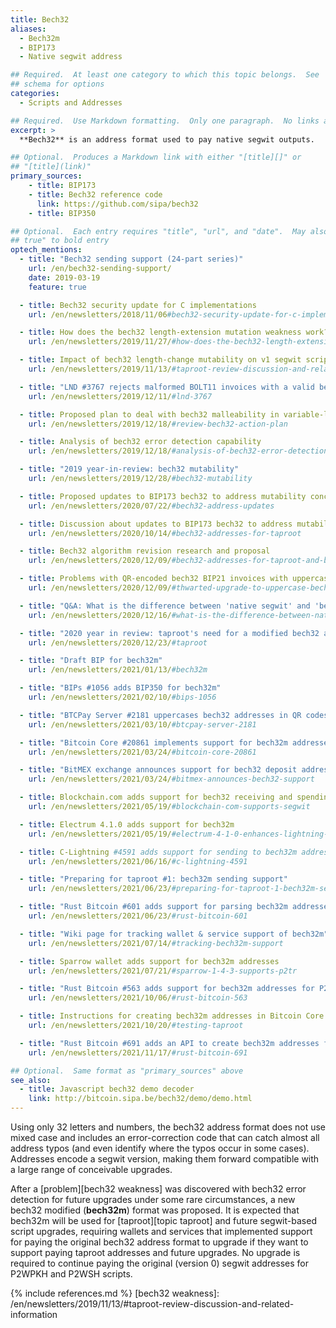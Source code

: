 ```yaml
---
title: Bech32
aliases:
  - Bech32m
  - BIP173
  - Native segwit address

## Required.  At least one category to which this topic belongs.  See
## schema for options
categories:
  - Scripts and Addresses

## Required.  Use Markdown formatting.  Only one paragraph.  No links allowed.
excerpt: >
  **Bech32** is an address format used to pay native segwit outputs.

## Optional.  Produces a Markdown link with either "[title][]" or
## "[title](link)"
primary_sources:
    - title: BIP173
    - title: Bech32 reference code
      link: https://github.com/sipa/bech32
    - title: BIP350

## Optional.  Each entry requires "title", "url", and "date".  May also use "feature:
## true" to bold entry
optech_mentions:
  - title: "Bech32 sending support (24-part series)"
    url: /en/bech32-sending-support/
    date: 2019-03-19
    feature: true

  - title: Bech32 security update for C implementations
    url: /en/newsletters/2018/11/06#bech32-security-update-for-c-implementation

  - title: How does the bech32 length-extension mutation weakness work?
    url: /en/newsletters/2019/11/27/#how-does-the-bech32-length-extension-mutation-weakness-work

  - title: Impact of bech32 length-change mutability on v1 segwit script length
    url: /en/newsletters/2019/11/13/#taproot-review-discussion-and-related-information

  - title: "LND #3767 rejects malformed BOLT11 invoices with a valid bech32 checksum"
    url: /en/newsletters/2019/12/11/#lnd-3767

  - title: Proposed plan to deal with bech32 malleability in variable-length addresses
    url: /en/newsletters/2019/12/18/#review-bech32-action-plan

  - title: Analysis of bech32 error detection capability
    url: /en/newsletters/2019/12/18/#analysis-of-bech32-error-detection

  - title: "2019 year-in-review: bech32 mutability"
    url: /en/newsletters/2019/12/28/#bech32-mutability

  - title: Proposed updates to BIP173 bech32 to address mutability concerns
    url: /en/newsletters/2020/07/22/#bech32-address-updates

  - title: Discussion about updates to BIP173 bech32 to address mutability concerns
    url: /en/newsletters/2020/10/14/#bech32-addresses-for-taproot

  - title: Bech32 algorithm revision research and proposal
    url: /en/newsletters/2020/12/09/#bech32-addresses-for-taproot-and-beyond

  - title: Problems with QR-encoded bech32 BIP21 invoices with uppercase schema
    url: /en/newsletters/2020/12/09/#thwarted-upgrade-to-uppercase-bech32-qr-codes

  - title: "Q&A: What is the difference between 'native segwit' and 'bech32'?"
    url: /en/newsletters/2020/12/16/#what-is-the-difference-between-native-segwit-and-bech32

  - title: "2020 year in review: taproot's need for a modified bech32 address format"
    url: /en/newsletters/2020/12/23/#taproot

  - title: "Draft BIP for bech32m"
    url: /en/newsletters/2021/01/13/#bech32m

  - title: "BIPs #1056 adds BIP350 for bech32m"
    url: /en/newsletters/2021/02/10/#bips-1056

  - title: "BTCPay Server #2181 uppercases bech32 addresses in QR codes"
    url: /en/newsletters/2021/03/10/#btcpay-server-2181

  - title: "Bitcoin Core #20861 implements support for bech32m addresses"
    url: /en/newsletters/2021/03/24/#bitcoin-core-20861

  - title: "BitMEX exchange announces support for bech32 deposit addresses"
    url: /en/newsletters/2021/03/24/#bitmex-announces-bech32-support

  - title: Blockchain.com adds support for bech32 receiving and spending
    url: /en/newsletters/2021/05/19/#blockchain-com-supports-segwit

  - title: Electrum 4.1.0 adds support for bech32m
    url: /en/newsletters/2021/05/19/#electrum-4-1-0-enhances-lightning-features

  - title: C-Lightning #4591 adds support for sending to bech32m addresses
    url: /en/newsletters/2021/06/16/#c-lightning-4591

  - title: "Preparing for taproot #1: bech32m sending support"
    url: /en/newsletters/2021/06/23/#preparing-for-taproot-1-bech32m-sending-support

  - title: "Rust Bitcoin #601 adds support for parsing bech32m addresses"
    url: /en/newsletters/2021/06/23/#rust-bitcoin-601

  - title: "Wiki page for tracking wallet & service support of bech32m"
    url: /en/newsletters/2021/07/14/#tracking-bech32m-support

  - title: Sparrow wallet adds support for bech32m addresses
    url: /en/newsletters/2021/07/21/#sparrow-1-4-3-supports-p2tr

  - title: "Rust Bitcoin #563 adds support for bech32m addresses for P2TR outputs"
    url: /en/newsletters/2021/10/06/#rust-bitcoin-563

  - title: Instructions for creating bech32m addresses in Bitcoin Core
    url: /en/newsletters/2021/10/20/#testing-taproot

  - title: "Rust Bitcoin #691 adds an API to create bech32m addresses for a P2TR scriptPubKey"
    url: /en/newsletters/2021/11/17/#rust-bitcoin-691

## Optional.  Same format as "primary_sources" above
see_also:
  - title: Javascript bech32 demo decoder
    link: http://bitcoin.sipa.be/bech32/demo/demo.html
---
```

Using only 32 letters and numbers, the bech32 address format does not use
mixed case and includes an error-correction code that can catch
almost all address typos (and even identify where the typos occur in
some cases).  Addresses encode a segwit version, making them forward
compatible with a large range of conceivable upgrades.

After a [problem][bech32 weakness] was discovered with bech32 error
detection for future upgrades under some rare circumstances, a new
bech32 modified (**bech32m**) format was proposed.
It is expected that bech32m will be used for
[taproot][topic taproot] and future segwit-based script upgrades,
requiring wallets and services that implemented support for paying the
original bech32 address format to upgrade if they want to support
paying taproot addresses and future upgrades.  No upgrade is required to
continue paying the original (version 0) segwit addresses for P2WPKH
and P2WSH scripts.

{% include references.md %}
[bech32 weakness]: /en/newsletters/2019/11/13/#taproot-review-discussion-and-related-information
